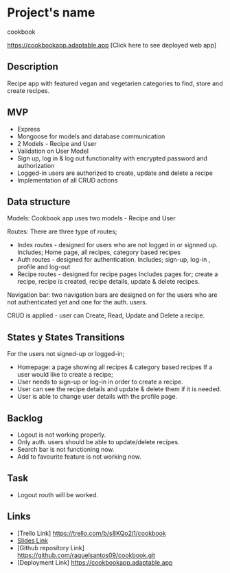 # Project's name
cookbook

https://cookbookapp.adaptable.app
[Click here to see deployed web app] 

## Description
Recipe app with featured vegan and vegetarien categories to find, store and create recipes.


## MVP
- Express
- Mongoose for models and database communication
- 2 Models - Recipe and User
- Validation on User Model
- Sign up, log in & log out functionality with encrypted password and authorization
- Logged-in users are authorized to create, update and delete a recipe
- Implementation of all CRUD actions


## Data structure
Models: 
Cookbook app uses two models - Recipe and User

Routes:
There are three type of routes;
- Index routes - designed for users who are not logged in or signned up. 
    Includes; Home page, all recipes, category based recipes 
- Auth routes - designed for authentication.
    Includes; sign-up, log-in , profile and log-out
- Recipe routes - designed for recipe pages
    Includes pages for; create a recipe, recipe is created, recipe details, update & delete recipes.

Navigation bar: two navigation bars are designed on for the users who are not authenticated yet and one for the auth. users.

CRUD is applied - user can Create, Read, Update and Delete a recipe.

## States y States Transitions
For the users not signed-up or logged-in;
- Homepage: a page showing all recipes & category based recipes
If a user would like to create a recipe;
- User needs to sign-up or log-in in order to create a recipe.
- User can see the recipe details and update & delete them if it is needed.
- User is able to change user details with the profile page.


## Backlog
- Logout is not working properly.
- Only auth. users should be able to update/delete recipes.
- Search bar is not functioning now.
- Add to favourite feature is not working now.

## Task
- Logout routh will be worked.


## Links

- [Trello Link] https://trello.com/b/s8KQo2j1/cookbook
- [Slides Link](https://docs.google.com/presentation/d/1KVoY_QBCCMX-dj2AVdrp9dmXR0D6dfHZPaqEQMoPSbI/edit?usp=sharing)
- [Github repository Link] https://github.com/raquelsantos09/cookbook.git
- [Deployment Link] https://cookbookapp.adaptable.app